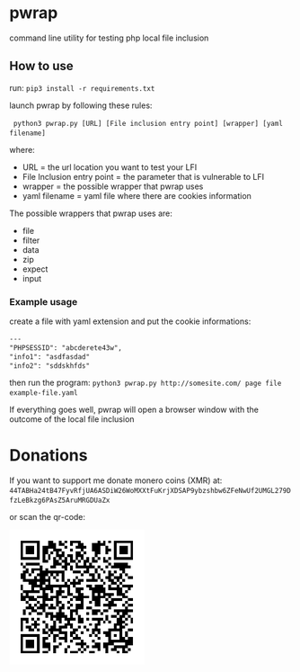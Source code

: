 # pwrap
command line utility for testing php local file inclusion 

## How to use

run:
`pip3 install -r requirements.txt`

launch pwrap by following these rules:

` python3 pwrap.py [URL] [File inclusion entry point] [wrapper] [yaml filename]`

where:

* URL = the url location you want to test your LFI
* File Inclusion entry point = the parameter that is vulnerable to LFI
* wrapper = the possible wrapper that pwrap uses
* yaml filename = yaml file where there are cookies information

The possible wrappers that pwrap uses are:

* file 
* filter
* data
* zip
* expect
* input



### Example usage

create a file with yaml extension and put the cookie informations:

```
---
"PHPSESSID": "abcderete43w",
"info1": "asdfasdad"
"info2": "sddskhfds"

```
then run the program:
`python3 pwrap.py http://somesite.com/ page file example-file.yaml`

If everything goes well, pwrap will open a browser window with the outcome of the local file inclusion

# Donations

If you want to support me donate monero coins (XMR) at:
`44TABHa24tB47FyvRfjUA6ASDiW26WoMXXtFuKrjXDSAP9ybzshbw6ZFeNwUf2UMGL279DfzLeBkzg6PAsZ5AruMRGDUaZx`

or scan the qr-code:

![monero wallet address](qrcode)

